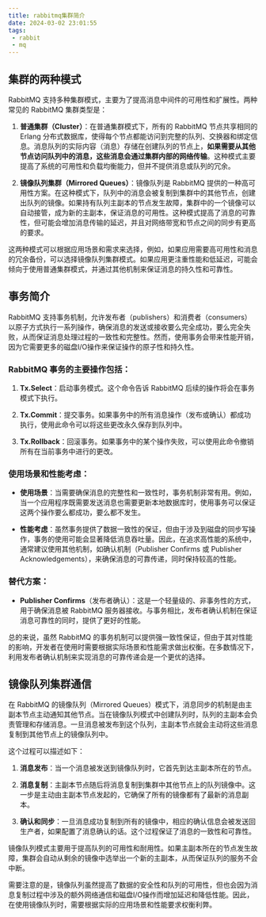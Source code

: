 ```yaml
---
title: rabbitmq集群简介
date: 2024-03-02 23:01:55
tags:
 - rabbit 
 - mq
---
```


## 集群的两种模式

RabbitMQ 支持多种集群模式，主要为了提高消息中间件的可用性和扩展性。两种常见的 RabbitMQ 集群类型是：

1. **普通集群（Cluster）**：在普通集群模式下，所有的 RabbitMQ 节点共享相同的 Erlang 分布式数据库，使得每个节点都能访问到完整的队列、交换器和绑定信息。消息队列的实际内容（消息）存储在创建队列的节点上，**如果需要从其他节点访问队列中的消息，这些消息会通过集群内部的网络传输**。这种模式主要提高了系统的可用性和负载均衡能力，但并不提供消息或队列的冗余。

2. **镜像队列集群（Mirrored Queues）**：镜像队列是 RabbitMQ 提供的一种高可用性方案。在这种模式下，队列中的消息会被复制到集群中的其他节点，创建出队列的镜像。如果持有队列主副本的节点发生故障，集群中的一个镜像可以自动接管，成为新的主副本，保证消息的可用性。这种模式提高了消息的可靠性，但可能会增加消息传输的延迟，并且对网络带宽和节点之间的同步有更高的要求。

这两种模式可以根据应用场景和需求来选择，例如，如果应用需要高可用性和消息的冗余备份，可以选择镜像队列集群模式。如果应用更注重性能和低延迟，可能会倾向于使用普通集群模式，并通过其他机制来保证消息的持久性和可靠性。
<!-- more -->
## 事务简介

RabbitMQ 支持事务机制，允许发布者（publishers）和消费者（consumers）以原子方式执行一系列操作，确保消息的发送或接收要么完全成功，要么完全失败，从而保证消息处理过程的一致性和完整性。然而，使用事务会带来性能开销，因为它需要更多的磁盘I/O操作来保证操作的原子性和持久性。

### RabbitMQ 事务的主要操作包括：

1. **Tx.Select**：启动事务模式。这个命令告诉 RabbitMQ 后续的操作将会在事务模式下执行。

2. **Tx.Commit**：提交事务。如果事务中的所有消息操作（发布或确认）都成功执行，使用此命令可以将这些更改永久保存到队列中。

3. **Tx.Rollback**：回滚事务。如果事务中的某个操作失败，可以使用此命令撤销所有在当前事务中进行的更改。

### 使用场景和性能考虑：

- **使用场景**：当需要确保消息的完整性和一致性时，事务机制非常有用。例如，当一个应用程序既需要发送消息也需要更新本地数据库时，使用事务可以保证这两个操作要么都成功，要么都不发生。

- **性能考虑**：虽然事务提供了数据一致性的保证，但由于涉及到磁盘的同步写操作，事务的使用可能会显著降低消息吞吐量。因此，在追求高性能的系统中，通常建议使用其他机制，如确认机制（Publisher Confirms 或 Publisher Acknowledgements），来确保消息的可靠传递，同时保持较高的性能。

### 替代方案：

- **Publisher Confirms**（发布者确认）：这是一个轻量级的、非事务性的方式，用于确保消息被 RabbitMQ 服务器接收。与事务相比，发布者确认机制在保证消息可靠性的同时，提供了更好的性能。

总的来说，虽然 RabbitMQ 的事务机制可以提供强一致性保证，但由于其对性能的影响，开发者在使用时需要根据实际场景和性能需求做出权衡。在多数情况下，利用发布者确认机制来实现消息的可靠传递会是一个更优的选择。


## 镜像队列集群通信
在 RabbitMQ 的镜像队列（Mirrored Queues）模式下，消息同步的机制是由主副本节点主动通知其他节点。当在镜像队列模式中创建队列时，队列的主副本会负责管理和存储消息。一旦消息被发布到这个队列，主副本节点就会主动将这些消息复制到其他节点上的镜像队列中。

这个过程可以描述如下：

1. **消息发布**：当一个消息被发送到镜像队列时，它首先到达主副本所在的节点。

2. **消息复制**：主副本节点随后将消息复制到集群中其他节点上的队列镜像中。这一步是主动由主副本节点发起的，它确保了所有的镜像都有了最新的消息副本。

3. **确认和同步**：一旦消息成功复制到所有的镜像中，相应的确认信息会被发送回生产者，如果配置了消息确认的话。这个过程保证了消息的一致性和可靠性。

镜像队列模式主要用于提高队列的可用性和耐用性。如果主副本所在的节点发生故障，集群会自动从剩余的镜像中选举出一个新的主副本，从而保证队列的服务不会中断。

需要注意的是，镜像队列虽然提高了数据的安全性和队列的可用性，但也会因为消息复制过程中涉及的额外网络通信和磁盘I/O操作而增加延迟和降低性能。因此，在使用镜像队列时，需要根据实际的应用场景和性能要求权衡利弊。